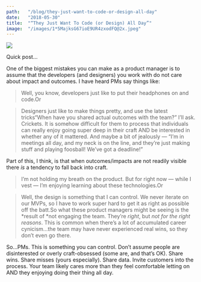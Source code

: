 ```yaml
---
path:	"/blog/they-just-want-to-code-or-design-all-day"
date:	"2018-05-30"
title:	"“They Just Want To Code (or Design) All Day”"
image:	"/images/1*5MajksG67ioE9UR4zxodFQ@2x.jpeg"
---
```


![](/images/1*5MajksG67ioE9UR4zxodFQ@2x.jpeg)

Quick post…

One of the biggest mistakes you can make as a product manager is to assume that the developers (and designers) you work with do not care about impact and outcomes. I have heard PMs say things like:


> Well, you know, developers just like to put their headphones on and code.Or


> Designers just like to make things pretty, and use the latest tricks“When have you shared actual outcomes with the team?” I’ll ask. Crickets. It is somehow difficult for them to process that individuals can really enjoy going super deep in their craft AND be interested in whether any of it mattered. And maybe a bit of jealously — “I’m in meetings all day, and my neck is on the line, and they’re just making stuff and playing foosball! We’ve got a deadline!”

Part of this, I think, is that when outcomes/impacts are not readily visible there *is* a tendency to fall back into craft.


> I’m not holding my breath on the product. But for right now — while I vest — I’m enjoying learning about these technologies.Or


> Well, the design is something that I can control. We never iterate on our MVPs, so I have to work super hard to get it as right as possible off the batt.So what these product managers might be seeing is the *result of *not engaging the team. They’re *right*, but *not for the right reasons*. This is common when there’s a lot of accumulated career cynicism…the team may have never experienced real wins, so they don’t even go there.

So…PMs. This is something you can control. Don’t assume people are disinterested or overly craft-obsessed (some are, and that’s OK). Share wins. Share misses (yours especially). Share data. Invite customers into the process. Your team likely cares more than they feel comfortable letting on AND they enjoying doing their thing all day.

